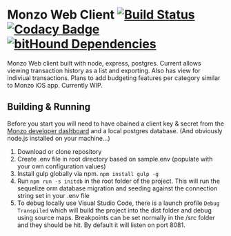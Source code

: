 # Monzo Web Client [![Build Status](https://travis-ci.org/roketworks/Monzo-Web-Client.svg?branch=master)](https://travis-ci.org/roketworks/Monzo-Web-Client) [![Codacy Badge](https://api.codacy.com/project/badge/Grade/5ae643c982b84e4e83bd01ada1bb8f84)](https://www.codacy.com/app/roketworks/Monzo-Web-Client?utm_source=github.com&amp;utm_medium=referral&amp;utm_content=roketworks/Monzo-Web-Client&amp;utm_campaign=Badge_Grade) [![bitHound Dependencies](https://www.bithound.io/github/roketworks/Monzo-Web-Client/badges/dependencies.svg)](https://www.bithound.io/github/roketworks/Monzo-Web-Client/master/dependencies/npm)
Monzo Web client built with node, express, postgres. Current allows viewing transaction history as a list and exporting. Also has view for indiviual transactions. Plans to add budgeting features per category similar to Monzo iOS app. Currently WIP. 

## Building & Running

Before you start you will need to have obained a client key & secret from the [Monzo developer dashboard](https://developers.getmondo.co.uk) and a local postgres database. (And obviously node.js installed on your machine...)

1. Download or clone repository
2. Create .env file in root directory based on sample.env (populate with your own configuration values)
3. Install gulp globally via npm. `npm install gulp -g`
4. Run `npm run -s initdb` in the root folder of the project. This will run the sequelize orm database migration and seeding against the connection string set in your .env file 
5. To debug locally use Visual Studio Code, there is a launch profile `Debug Transpiled` which will build the project into the dist folder and debug using source maps. Breakpoints can be set normally in the /src folder and they should be hit. By default it will listen on port 8081. 
